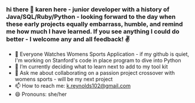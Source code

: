 ### hi there 👋 karen here - junior developer with a history of Java/SQL/Ruby/Python - looking forward to the day when these early projects equally embarrass, humble, and remind me how much I have learned. If you see anything I could do better - I welcome any and all feedback! ✌  


- 🔭 Everyone Watches Womens Sports Application - if my github is quiet, I'm working on Stanford's code in place program to dive into Python
- 🌱 I’m currently deciding what to learn next to add to my tool kit
- 💬 Ask me about collaborating on a passion project crossover with womens sports - will be my next project
- 📫 How to reach me: k.reynolds102@gmail.com
- 😄 Pronouns: she/her

